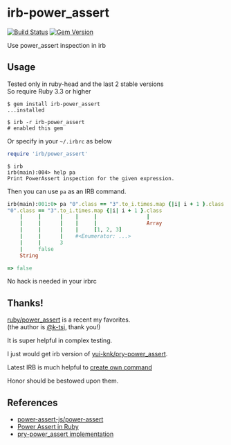 # irb-power_assert

[![Build Status](https://github.com/kachick/irb-power_assert/actions/workflows/ci-ruby.yml/badge.svg?branch=main)](https://github.com/kachick/irb-power_assert/actions/workflows/ci-ruby.yml?query=branch%3Amain+)
[![Gem Version](https://badge.fury.io/rb/irb-power_assert.svg)](http://badge.fury.io/rb/irb-power_assert)

Use power_assert inspection in irb

## Usage

Tested only in ruby-head and the last 2 stable versions\
So require Ruby 3.3 or higher

```console
$ gem install irb-power_assert
...installed
```

```console
$ irb -r irb-power_assert
# enabled this gem
```

Or specify in your `~/.irbrc` as below

```ruby
require 'irb/power_assert'
```

```console
$ irb
irb(main):004> help pa
Print PowerAssert inspection for the given expression.
```

Then you can use `pa` as an IRB command.

```ruby
irb(main):001:0> pa "0".class == "3".to_i.times.map {|i| i + 1 }.class
"0".class == "3".to_i.times.map {|i| i + 1 }.class
    |     |      |    |     |                |
    |     |      |    |     |                Array
    |     |      |    |     [1, 2, 3]
    |     |      |    #<Enumerator: ...>
    |     |      3
    |     false
    String

=> false
```

No hack is needed in your irbrc

## Thanks!

[ruby/power_assert](https://github.com/ruby/power_assert) is a recent my favorites.\
(the author is [@k-tsj](https://github.com/k-tsj), thank you!)

It is super helpful in complex testing.

I just would get irb version of
[yui-knk/pry-power_assert](https://github.com/yui-knk/pry-power_assert).

Latest IRB is much helpful to [create own command](https://github.com/ruby/irb/pull/886)

Honor should be bestowed upon them.

## References

- [power-assert-js/power-assert](https://github.com/power-assert-js/power-assert)
- [Power Assert in Ruby](https://speakerdeck.com/k_tsj/power-assert-in-ruby)
- [pry-power_assert implementation](https://github.com/yui-knk/pry-power_assert/blob/2d10ee3df8efaf9c448f31d51bff8033a1792739/lib/pry-power_assert.rb#L26-L35)

